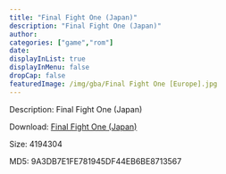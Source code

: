```yaml
---
title: "Final Fight One (Japan)"
description: "Final Fight One (Japan)"
author: 
categories: ["game","rom"]
date: 
displayInList: true
displayInMenu: false
dropCap: false
featuredImage: /img/gba/Final Fight One [Europe].jpg
---
```


Description: Final Fight One (Japan)

Download: <a style="text-decoration:underline;" href="https://mega.nz/#!qXImFSDK!UyUh1s0YcP-ZkLj9olD2vtmlNLW-6YTEokVXw3cKbG4" target = "_blank" rel = "nofollow" > Final Fight One (Japan)</a>

Size: 4194304

MD5: 9A3DB7E1FE781945DF44EB6BE8713567

